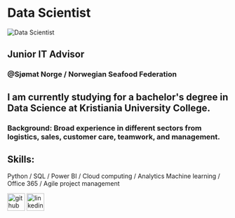 # Data Scientist
![Data Scientist](https://miro.medium.com/max/870/1*14v1pUZwr516557dpS-oYw.jpeg)

## Junior IT Advisor
### @Sjømat Norge / Norwegian Seafood Federation

## I am currently studying for a bachelor's degree in Data Science at Kristiania University College.
### Background: Broad experience in different sectors from logistics, sales, customer care, teamwork, and management.

## Skills:
Python / SQL / Power BI / Cloud computing / Analytics
Machine learning / Office 365 / Agile project management


[<img src='https://cdn.jsdelivr.net/npm/simple-icons@3.0.1/icons/github.svg' alt='github' height='40'>](https://github.com/Kozter)  [<img src='https://cdn.jsdelivr.net/npm/simple-icons@3.0.1/icons/linkedin.svg' alt='linkedin' height='40'>](http://linkedin.com/in/jørgen-andré-koster-0b3760190)  
